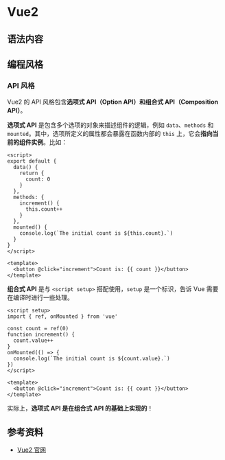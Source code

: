 # Vue2

## 语法内容

## 编程风格

### API 风格

Vue2 的 API 风格包含**选项式 API（Option API）**和**组合式 API（Composition API）**。

**选项式 API** 是包含多个选项的对象来描述组件的逻辑，例如 `data`、`methods` 和 `mounted`。其中，选项所定义的属性都会暴露在函数内部的 `this` 上，它会**指向当前的组件实例**。比如：

```vue
<script>
export default {
  data() {
    return {
      count: 0
    }
  },
  methods: {
    increment() {
      this.count++
    }
  },
  mounted() {
    console.log(`The initial count is ${this.count}.`)
  }
}
</script>

<template>
  <button @click="increment">Count is: {{ count }}</button>
</template>
```

**组合式 API** 是与 `<script setup>` 搭配使用，`setup` 是一个标识，告诉 Vue 需要在编译时进行一些处理。

```vue
<script setup>
import { ref, onMounted } from 'vue'

const count = ref(0)
function increment() {
  count.value++
}
onMounted(() => {
  console.log(`The initial count is ${count.value}.`)
})
</script>

<template>
  <button @click="increment">Count is: {{ count }}</button>
</template>
```

实际上，**选项式 API 是在组合式 API 的基础上实现的**！

## 参考资料

- [Vue2 官网](https://v2.cn.vuejs.org/)